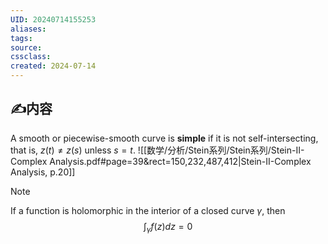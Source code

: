 ```yaml
---
UID: 20240714155253 
aliases: 
tags: 
source: 
cssclass: 
created: 2024-07-14
---
```


## ✍内容
A smooth or piecewise-smooth curve is **simple** if it is not self-intersecting, that is, $\displaystyle z(t)\neq z(s)$ unless $\displaystyle s=t$.
![[数学/分析/Stein系列/Stein系列/Stein-II-Complex Analysis.pdf#page=39&rect=150,232,487,412|Stein-II-Complex Analysis, p.20]]

> [!NOTE]
> If a function is holomorphic in the interior of a closed curve $\displaystyle \gamma$, then
> $$
\int_{\gamma}f(z)dz=0
$$



